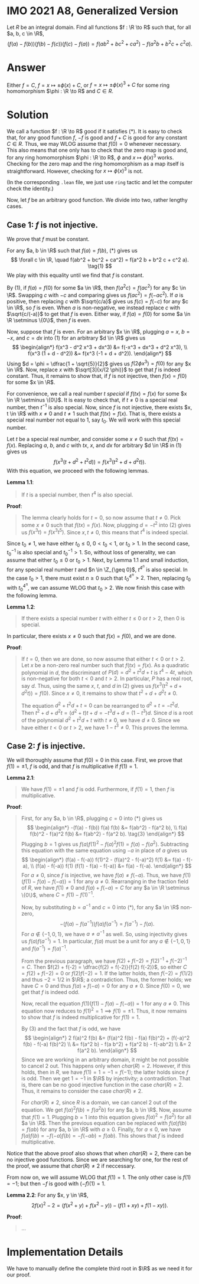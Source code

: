 # IMO 2021 A8, Generalized Version

Let $R$ be an integral domain.
Find all functions $f : \R \to R$ such that, for all $a, b, c \in \R$,
$$ (f(a) - f(b)) (f(b) - f(c)) (f(c) - f(a)) = f(ab^2 + bc^2 + ca^2) - f(a^2 b + b^2 c + c^2 a). \tag{*} $$







# Answer

Either $f = C$, $f = x \mapsto \pm \phi(x) + C$, or $f = x \mapsto \pm \phi(x)^3 + C$ for some ring homomorphism $\phi : \R \to R$ and $C \in R$.







# Solution

We call a function $f : \R \to R$ good if it satisfies $(*)$.
It is easy to check that, for any good function $f$, $-f$ is good and $f + C$ is good for any constant $C \in R$.
Thus, we may WLOG assume that $f(0) = 0$ whenever necessary.
This also means that one only has to check that the zero map is good and, for any ring homomorphism $\phi : \R \to R$, $\phi$ and $x \mapsto \phi(x)^3$ works.
Checking for the zero map and the ring homomorphism as a map itself is straightforward.
However, checking for $x \mapsto \phi(x)^3$ is not.

(In the corresponding `.lean` file, we just use `ring` tactic and let the computer check the identity.)

Now, let $f$ be an arbitrary good function.
We divide into two, rather lengthy cases.



## Case 1: $f$ is not injective.

We prove that $f$ must be constant.

For any $a, b \in \R$ such that $f(a) = f(b)$, $(*)$ gives us
$$ \forall c \in \R, \quad f(ab^2 + bc^2 + ca^2) = f(a^2 b + b^2 c + c^2 a). \tag{1} $$
We play with this equality until we find that $f$ is constant.

By $(1)$, if $f(a) = f(0)$ for some $a \in \R$, then $f(a^2 c) = f(ac^2)$ for any $c \in \R$.
Swapping $c$ with $-c$ and comparing gives us $f(ac^2) = f(-ac^2)$.
If $a$ is positive, then replacing $c$ with $\sqrt{c/a}$ gives us $f(c) = f(-c)$ for any $c \in \R$, so $f$ is even.
When $a$ is non-negative, we instead replace $c$ with $\sqrt{c/(-a)}$ to get that $f$ is even.
Either way, if $f(a) = f(0)$ for some $a \in \R \setminus \{0\}$, then $f$ is even.

Now, suppose that $f$ is even.
For an arbitrary $x \in \R$, plugging $a = x$, $b = -x$, and $c = dx$ into $(1)$ for an arbitrary $d \in \R$ gives us
$$
\begin{align*}
f(x^3 - d^2 x^3 + dx^3) &= f(-x^3 + dx^3 + d^2 x^3), \\
f(x^3 (1 + d - d^2)) &= f(x^3 (-1 + d + d^2)).
\end{align*}
$$
Using $d = \phi = \dfrac{1 + \sqrt{5}}{2}$ gives us $f(2 \phi x^3) = f(0)$ for any $x \in \R$.
Now, replace $x$ with $\sqrt[3]{x/(2 \phi)}$ to get that $f$ is indeed constant.
Thus, it remains to show that, if $f$ is not injective, then $f(x) = f(0)$ for some $x \in \R$.

For convenience, we call a real number $t$ _special_ if $f(tx) = f(x)$ for some $x \in \R \setminus \{0\}$. It is easy to check that, if $t \neq 0$ is a special real number, then $t^{-1}$ is also special.
Now, since $f$ is not injective, there exists $x, t \in \R$ with $x \neq 0$ and $t \neq 1$ such that $f(tx) = f(x)$.
That is, there exists a special real number not equal to $1$, say $t_0$.
We will work with this special number.

Let $t$ be a special real number, and consider some $x \neq 0$ such that $f(tx) = f(x)$.
Replacing $a$, $b$, and $c$ with $tx$, $x$, and $dx$ for arbitrary $d \in \R$ in $(1)$ gives us
$$ f(x^3 (t + d^2 + t^2 d)) = f(x^3 (t^2 + d + d^2 t)). \tag{2} $$
With this equation, we proceed with the following lemmas.

__Lemma 1.1__:
> If $t$ is a special number, then $t^4$ is also special.

__Proof__:
> The lemma clearly holds for $t = 0$, so now assume that $t \neq 0$.
> Pick some $x \neq 0$ such that $f(tx) = f(x)$.
> Now, plugging $d = -t^2$ into $(2)$ gives us $f(x^3 t) = f(x^3 t^5)$.
> Since $x, t \neq 0$, this means that $t^4$ is indeed special.

Since $t_0 \neq 1$, we have either $t_0 \leq 0$, $0 < t_0 < 1$, or $t_0 > 1$.
In the second case, $t_0^{-1}$ is also special and $t_0^{-1} > 1$.
So, without loss of generality, we can assume that either $t_0 \leq 0$ or $t_0 > 1$.
Next, by Lemma 1.1 and small induction, for any special real number $t$ and $n \in \Z_{\geq 0}$, $t^{4^n}$ is also special.
In the case $t_0 > 1$, there must exist $n \geq 0$ such that $t_0^{4^n} > 2$.
Then, replacing $t_0$ with $t_0^{4^n}$, we can assume WLOG that $t_0 > 2$.
We now finish this case with the following lemma.

__Lemma 1.2__:
> If there exists a special number $t$ with either $t \leq 0$ or $t > 2$, then $0$ is special.

In particular, there exists $x \neq 0$ such that $f(x) = f(0)$, and we are done.

__Proof__:
> If $t = 0$, then we are done, so now assume that either $t < 0$ or $t > 2$.
> Let $x$ be a non-zero real number such that $f(tx) = f(x)$.
> As a quadratic polynomial in $d$, the discriminant of $P(d) = d^2 + t^2 d + t$ is $t^4 - 4t$, which is non-negative for both $t < 0$ and $t > 2$.
> In particular, $P$ has a real root, say $d$.
> Thus, using the same $x$, $t$, and $d$ in $(2)$ gives us $f(x^3 (t^2 + d + d^2 t)) = f(0)$.
> Since $x \neq 0$, it remains to show that $t^2 + d + d^2 t \neq 0$.
>
> The equation $d^2 + t^2 d + t = 0$ can be rearranged to $d^2 + t = -t^2 d$.
> Then $t^2 + d + d^2 t = (d^2 + t) t + d = -t^3 d + d = (1 - t^3) d$.
> Since $d$ is a root of the polynomial $d^2 + t^2 d + t$ with $t \neq 0$, we have $d \neq 0$.
> Since we have either $t < 0$ or $t > 2$, we have $1 - t^3 \neq 0$.
> This proves the lemma.



## Case 2: $f$ is injective.

We will thoroughly assume that $f(0) = 0$ in this case.
First, we prove that $f(1) = \pm 1$, $f$ is odd, and that $f$ is multiplicative if $f(1) = 1$.

__Lemma 2.1__:
> We have $f(1) = \pm 1$ and $f$ is odd.
> Furthermore, if $f(1) = 1$, then $f$ is multiplicative.

__Proof__:
> First, for any $a, b \in \R$, plugging $c = 0$ into $(*)$ gives us
> $$
> \begin{align*}
> -(f(a) - f(b)) f(a) f(b) &= f(ab^2) - f(a^2 b), \\
> f(a) f(b)^2 - f(a)^2 f(b) &= f(ab^2) - f(a^2 b). \tag{3}
> \end{align*}
> $$
> Plugging $b = 1$ gives us $f(a) f(1)^2 - f(a)^2 f(1) = f(a) - f(a^2)$.
> Subtracting this equation with the same equation using $-a$ in place of $a$ gives us
> $$
> \begin{align*}
> (f(a) - f(-a)) f(1)^2 - (f(a)^2 - f(-a)^2) f(1) &= f(a) - f(-a), \\
> (f(a) - f(-a)) f(1) (f(1) - f(a) - f(-a)) &= f(a) - f(-a).
> \end{align*}
> $$
> For $a \neq 0$, since $f$ is injective, we have $f(a) \neq f(-a)$.
> Thus, we have $f(1) (f(1) - f(a) - f(-a)) = 1$ for any $a \neq 0$.
> Rearranging in the fraction field of $R$, we have $f(1) \neq 0$ and $f(a) + f(-a) = C$ for any $a \in \R \setminus \{0\}$, where $C = f(1) - f(1)^{-1}$.
>
> Now, by substituting $b = a^{-1}$ and $c = 0$ into $(*)$, for any $a \in \R$ non-zero,
> $$ -(f(a) - f(a^{-1})) f(a) f(a^{-1}) = f(a^{-1}) - f(a). $$
> For $a \notin \{-1, 0, 1\}$, we have $a \neq a^{-1}$ as well.
> So, using injectivity gives us $f(a) f(a^{-1}) = 1$.
> In particular, $f(a)$ must be a unit for any $a \notin \{-1, 0, 1\}$ and $f(a^{-1}) = f(a)^{-1}$.
>
> From the previous paragraph, we have $f(2) + f(-2) = f(2)^{-1} + f(-2)^{-1} = C$.
> Then $f(2) + f(-2) = \dfrac{f(2) + f(-2)}{f(2) f(-2)}$, so either $C = f(2) + f(-2) = 0$ or $f(2) f(-2) = 1$.
> If the latter holds, then $f(-2) = f(1/2)$ and thus $-2 = 1/2$ in $\R$; a contradiction.
> Thus, the former holds; we have $C = 0$ and thus $f(a) + f(-a) = 0$ for any $a \neq 0$.
> Since $f(0) = 0$, we get that $f$ is indeed odd.
>
> Now, recall the equation $f(1) (f(1) - f(a) - f(-a)) = 1$ for any $a \neq 0$.
> This equation now reduces to $f(1)^2 = 1 \implies f(1) = \pm 1$.
> Thus, it now remains to show that $f$ is indeed multiplicative for $f(1) = 1$.
>
> By $(3)$ and the fact that $f$ is odd, we have
> $$
> \begin{align*}
> 2 f(a)^2 f(b)
> &= (f(a)^2 f(b) - f(a) f(b)^2) + (f(-a)^2 f(b) - f(-a) f(b)^2) \\
> &= f(a^2 b) - f(a b^2) + f(a^2 b) - f(-ab^2) \\
> &= 2 f(a^2 b).
> \end{align*}
> $$
> Since we are working in an arbitrary domain, it might be not possible to cancel $2$ out.
> This happens only when $char(R) = 2$.
> However, if this holds, then in $R$, we have $f(1) = 1 = -1 = f(-1)$; the latter holds since $f$ is odd.
> Then we get $1 = -1$ in $\R$ by injectivity; a contradiction.
> That is, there can be no good injective function in the case $char(R) = 2$.
> Thus, it remains to consider the case $char(R) \neq 2$.
>
> For $char(R) \neq 2$, since $R$ is a domain, we can cancel $2$ out of the equation.
> We get $f(a)^2 f(b) = f(a^2 b)$ for any $a, b \in \R$.
> Now, assume that $f(1) = 1$.
> Plugging $b = 1$ into this equation gives $f(a)^2 = f(a^2)$ for all $a \in \R$.
> Then the previous equation can be replaced with $f(a) f(b) = f(ab)$ for any $a, b \in \R$ with $a \geq 0$.
> Finally, for $a \leq 0$, we have $f(a) f(b) = -f(-a) f(b) = -f(-ab) = f(ab)$.
> This shows that $f$ is indeed multiplicative.

Notice that the above proof also shows that when $char(R) = 2$, there can be no injective good functions.
Since we are searching for one, for the rest of the proof, we assume that $char(R) \neq 2$ if neccessary.

From now on, we will assume WLOG that $f(1) = 1$.
The only other case is $f(1) = -1$; but then $-f$ is good with $(-f)(1) = 1$.

__Lemma 2.2__:
For any $x, y \in \R$,
$$ 2 f(x)^2 - 2 = (f(x^2 + y) + f(x^2 - y)) - (f(1 + xy) + f(1 - xy)). $$

__Proof__:
> ...










# Implementation Details

We have to manually define the complete third root in $\R$ as we need it for our proof.
